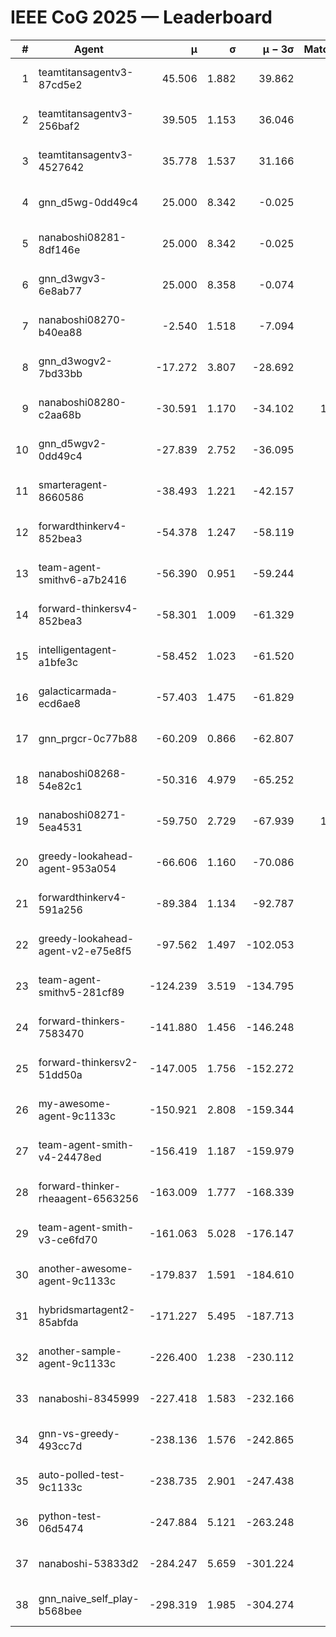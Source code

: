 # IEEE CoG 2025 — Leaderboard

| # | Agent | μ | σ | μ − 3σ | Matches | Updated |
|---:|---|---:|---:|---:|---:|---|
| 1 | teamtitansagentv3-87cd5e2 | 45.506 | 1.882 | 39.862 | 900 | 2025-08-28 18:16 |
| 2 | teamtitansagentv3-256baf2 | 39.505 | 1.153 | 36.046 | 620 | 2025-08-28 18:16 |
| 3 | teamtitansagentv3-4527642 | 35.778 | 1.537 | 31.166 | 740 | 2025-08-28 18:16 |
| 4 | gnn_d5wg-0dd49c4 | 25.000 | 8.342 | -0.025 | 20 | 2025-08-28 18:16 |
| 5 | nanaboshi08281-8df146e | 25.000 | 8.342 | -0.025 | 20 | 2025-08-28 18:16 |
| 6 | gnn_d3wgv3-6e8ab77 | 25.000 | 8.358 | -0.074 | 60 | 2025-08-28 18:16 |
| 7 | nanaboshi08270-b40ea88 | -2.540 | 1.518 | -7.094 | 900 | 2025-08-28 18:16 |
| 8 | gnn_d3wogv2-7bd33bb | -17.272 | 3.807 | -28.692 | 28 | 2025-08-28 18:16 |
| 9 | nanaboshi08280-c2aa68b | -30.591 | 1.170 | -34.102 | 1000 | 2025-08-28 18:16 |
| 10 | gnn_d5wgv2-0dd49c4 | -27.839 | 2.752 | -36.095 | 20 | 2025-08-28 18:16 |
| 11 | smarteragent-8660586 | -38.493 | 1.221 | -42.157 | 744 | 2025-08-28 18:16 |
| 12 | forwardthinkerv4-852bea3 | -54.378 | 1.247 | -58.119 | 735 | 2025-08-28 18:16 |
| 13 | team-agent-smithv6-a7b2416 | -56.390 | 0.951 | -59.244 | 920 | 2025-08-28 18:16 |
| 14 | forward-thinkersv4-852bea3 | -58.301 | 1.009 | -61.329 | 582 | 2025-08-28 18:16 |
| 15 | intelligentagent-a1bfe3c | -58.452 | 1.023 | -61.520 | 660 | 2025-08-28 18:16 |
| 16 | galacticarmada-ecd6ae8 | -57.403 | 1.475 | -61.829 | 860 | 2025-08-28 18:16 |
| 17 | gnn_prgcr-0c77b88 | -60.209 | 0.866 | -62.807 | 640 | 2025-08-28 18:16 |
| 18 | nanaboshi08268-54e82c1 | -50.316 | 4.979 | -65.252 | 760 | 2025-08-28 18:16 |
| 19 | nanaboshi08271-5ea4531 | -59.750 | 2.729 | -67.939 | 1120 | 2025-08-28 18:16 |
| 20 | greedy-lookahead-agent-953a054 | -66.606 | 1.160 | -70.086 | 904 | 2025-08-28 18:16 |
| 21 | forwardthinkerv4-591a256 | -89.384 | 1.134 | -92.787 | 810 | 2025-08-28 18:16 |
| 22 | greedy-lookahead-agent-v2-e75e8f5 | -97.562 | 1.497 | -102.053 | 904 | 2025-08-28 18:16 |
| 23 | team-agent-smithv5-281cf89 | -124.239 | 3.519 | -134.795 | 700 | 2025-08-28 18:16 |
| 24 | forward-thinkers-7583470 | -141.880 | 1.456 | -146.248 | 680 | 2025-08-28 18:16 |
| 25 | forward-thinkersv2-51dd50a | -147.005 | 1.756 | -152.272 | 824 | 2025-08-28 18:16 |
| 26 | my-awesome-agent-9c1133c | -150.921 | 2.808 | -159.344 | 700 | 2025-08-28 18:16 |
| 27 | team-agent-smith-v4-24478ed | -156.419 | 1.187 | -159.979 | 818 | 2025-08-28 18:16 |
| 28 | forward-thinker-rheaagent-6563256 | -163.009 | 1.777 | -168.339 | 924 | 2025-08-28 18:16 |
| 29 | team-agent-smith-v3-ce6fd70 | -161.063 | 5.028 | -176.147 | 858 | 2025-08-28 18:16 |
| 30 | another-awesome-agent-9c1133c | -179.837 | 1.591 | -184.610 | 680 | 2025-08-28 18:16 |
| 31 | hybridsmartagent2-85abfda | -171.227 | 5.495 | -187.713 | 879 | 2025-08-28 18:16 |
| 32 | another-sample-agent-9c1133c | -226.400 | 1.238 | -230.112 | 880 | 2025-08-28 18:16 |
| 33 | nanaboshi-8345999 | -227.418 | 1.583 | -232.166 | 740 | 2025-08-28 18:16 |
| 34 | gnn-vs-greedy-493cc7d | -238.136 | 1.576 | -242.865 | 660 | 2025-08-28 18:16 |
| 35 | auto-polled-test-9c1133c | -238.735 | 2.901 | -247.438 | 960 | 2025-08-28 18:16 |
| 36 | python-test-06d5474 | -247.884 | 5.121 | -263.248 | 700 | 2025-08-28 18:16 |
| 37 | nanaboshi-53833d2 | -284.247 | 5.659 | -301.224 | 720 | 2025-08-28 18:16 |
| 38 | gnn_naive_self_play-b568bee | -298.319 | 1.985 | -304.274 | 520 | 2025-08-28 18:16 |
